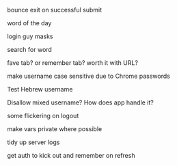 bounce exit on successful submit

word of the day

login guy masks

search for word

fave tab? or remember tab? worth it with URL?

make username case sensitive due to Chrome passwords

Test Hebrew username

Disallow mixed username? How does app handle it?

some flickering on logout

make vars private where possible

tidy up server logs

get auth to kick out and remember on refresh


